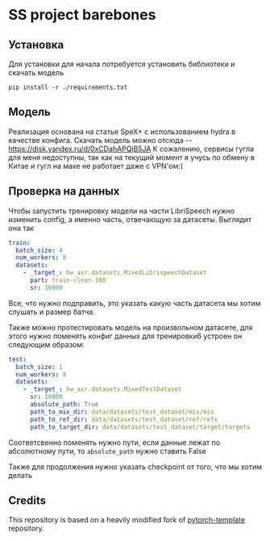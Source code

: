 # SS project barebones

## Установка

Для установки для начала потребуется  установить библиотеки и 
скачать модель
```shell
pip install -r ./requirements.txt
```


## Модель

Реализация основана на статье SpeX+ с использованием hydra в качестве конфига.
Скачать модель можно отсюда -- https://disk.yandex.ru/d/0xCDahAPQjB5JA
К сожалению, сервисы гугла для меня недоступны, так как на текущий момент я учусь по обмену в Китае и гугл на маке не работает даже с VPN'ом:(


## Проверка на данных

Чтобы запустить тренировку модели на части LibriSpeech нужно изменить config, а именно часть, отвечающую за датасеты.
Выглядит она так
```yaml
train:
  batch_size: 4
  num_workers: 8
  datasets:
    - _target_: hw_asr.datasets.MixedLibrispeechDataset
      part: train-clean-100
      sr: 16000
```
Все, что нужно подправить, это указать какую часть датасета мы хотим слушать и размер батча.

Также можно протестировать модель на произвольном датасете, для этого нужно поменять конфиг данных для тренировки6 устроен он следующим образом:
```yaml
test:
  batch_size: 1
  num_workers: 8
  datasets:
    - _target_: hw_asr.datasets.MixedTestDataset
      sr: 16000
      absolute_path: True
      path_to_mix_dir: data/datasets/test_dataset/mix/mix
      path_to_ref_dir: data/datasets/test_dataset/ref/refs
      path_to_target_dir: data/datasets/test_dataset/target/targets

```
Соответсвенно поменять нужно пути, если данные лежат по абсолютному пути, то `absolute_path` нужно ставить False

Также для продолжения нужно указать checkpoint от того, что мы хотим делать

## Credits

This repository is based on a heavily modified fork
of [pytorch-template](https://github.com/victoresque/pytorch-template) repository.

